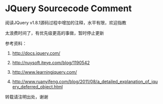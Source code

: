 JQuery Sourcecode Comment
==========

阅读JQuery v1.8.1源码过程中增加的注释，水平有限，欢迎指教

太浪费时间了，有优先级更高的事做，暂时停止更新

参考资料：

1. http://docs.jquery.com/

2. http://nuysoft.iteye.com/blog/1190542 

3. http://www.learningjquery.com/

4. http://www.ruanyifeng.com/blog/2011/08/a_detailed_explanation_of_jquery_deferred_object.html

转载请注明出处，谢谢
